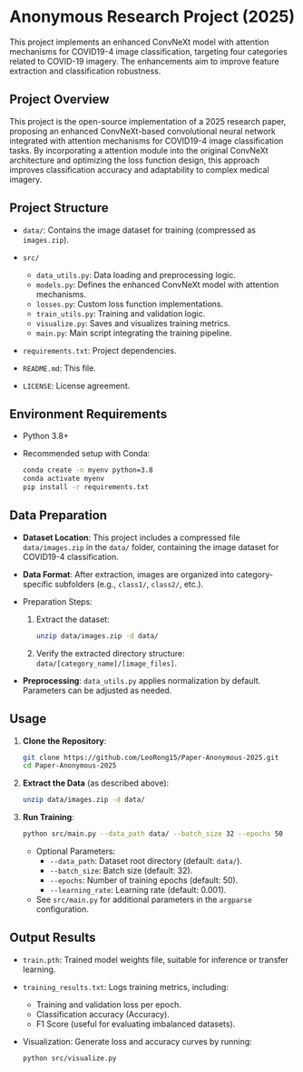 # Anonymous Research Project (2025)

This project implements an enhanced ConvNeXt model with attention mechanisms for COVID19-4 image classification, targeting four categories related to COVID-19 imagery. The enhancements aim to improve feature extraction and classification robustness.

## Project Overview

This project is the open-source implementation of a 2025 research paper, proposing an enhanced ConvNeXt-based convolutional neural network integrated with attention mechanisms for COVID19-4 image classification tasks. By incorporating a attention module into the original ConvNeXt architecture and optimizing the loss function design, this approach improves classification accuracy and adaptability to complex medical imagery.

## Project Structure

- `data/`: Contains the image dataset for training (compressed as `images.zip`).

- ```
  src/
  ```

  - `data_utils.py`: Data loading and preprocessing logic.
  - `models.py`: Defines the enhanced ConvNeXt model with attention mechanisms.
  - `losses.py`: Custom loss function implementations.
  - `train_utils.py`: Training and validation logic.
  - `visualize.py`: Saves and visualizes training metrics.
  - `main.py`: Main script integrating the training pipeline.

- `requirements.txt`: Project dependencies.

- `README.md`: This file.

- `LICENSE`: License agreement.

## Environment Requirements

- Python 3.8+

- Recommended setup with Conda:

  ```bash
  conda create -n myenv python=3.8
  conda activate myenv
  pip install -r requirements.txt
  ```

## Data Preparation

- **Dataset Location**: This project includes a compressed file `data/images.zip` in the `data/` folder, containing the image dataset for COVID19-4 classification.

- **Data Format**: After extraction, images are organized into category-specific subfolders (e.g., `class1/`, `class2/`, etc.).

- Preparation Steps:

  1. Extract the dataset:

     ```bash
     unzip data/images.zip -d data/
     ```

  2. Verify the extracted directory structure: `data/[category_name]/[image_files]`.

- **Preprocessing**: `data_utils.py` applies normalization by default. Parameters can be adjusted as needed.

## Usage

1. **Clone the Repository**:

   ```bash
   git clone https://github.com/LeoRong15/Paper-Anonymous-2025.git
   cd Paper-Anonymous-2025
   ```

2. **Extract the Data** (as described above):

   ```bash
   unzip data/images.zip -d data/
   ```

3. **Run Training**:

   ```bash
   python src/main.py --data_path data/ --batch_size 32 --epochs 50
   ```

   - Optional Parameters:
     - `--data_path`: Dataset root directory (default: `data/`).
     - `--batch_size`: Batch size (default: 32).
     - `--epochs`: Number of training epochs (default: 50).
     - `--learning_rate`: Learning rate (default: 0.001).
   - See `src/main.py` for additional parameters in the `argparse` configuration.

## Output Results

- `train.pth`: Trained model weights file, suitable for inference or transfer learning.

- `training_results.txt`: Logs training metrics, including:

  - Training and validation loss per epoch.
  - Classification accuracy (Accuracy).
  - F1 Score (useful for evaluating imbalanced datasets).

- Visualization: Generate loss and accuracy curves by running:

  ```bash
  python src/visualize.py
  ```
